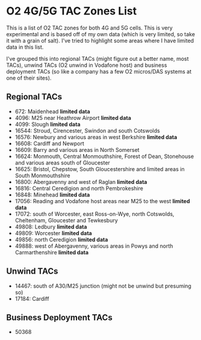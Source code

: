 # O2 4G/5G TAC Zones List

This is a list of O2 TAC zones for both 4G and 5G cells. This is very experimental and is based off of my own data (which is very limited, so take it with a grain of salt). I've tried to highlight some areas where I have limited data in this list.

I've grouped this into regional TACs (might figure out a better name, most TACs), unwind TACs (O2 unwind in Vodafone host) and business deployment TACs (so like a company has a few O2 micros/DAS systems at one of their sites).

## Regional TACs

* 672: Maidenhead **limited data**
* 4096: M25 near Heathrow Airport **limited data**
* 4099: Slough **limited data**
* 16544: Stroud, Cirencester, Swindon and south Cotswolds
* 16576: Newbury and various areas in west Berkshire **limited data**
* 16608: Cardiff and Newport
* 16609: Barry and various areas in North Somerset
* 16624: Monmouth, Central Monmouthshire, Forest of Dean, Stonehouse and various areas south of Gloucester
* 16625: Bristol, Chepstow, South Gloucestershire and limited areas in South Monmouthshire
* 16800: Abergavenny and west of Raglan **limited data**
* 16816: Central Ceredigion and north Pembrokeshire
* 16848: Minehead **limited data**
* 17056: Reading and Vodafone host areas near M25 to the west **limited data**
* 17072: south of Worcester, east Ross-on-Wye, north Cotswolds, Cheltenham, Gloucester and Tewkesbury
* 49808: Ledbury **limited data**
* 49809: Worcester **limited data**
* 49856: north Ceredigion **limited data**
* 49888: west of Abergavenny, various areas in Powys and north Carmarthenshire **limited data**

## Unwind TACs

* 14467: south of A30/M25 junction (might not be unwind but presuming so)
* 17184: Cardiff

## Business Deployment TACs

* 50368
